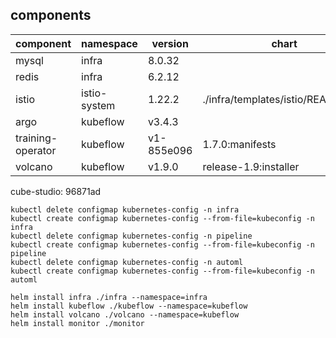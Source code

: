 ## components

|     component     |  namespace   |  version   |               chart               |
| ----------------- | ------------ | ---------- | --------------------------------- |
| mysql             | infra        | 8.0.32     |                                   |
| redis             | infra        | 6.2.12     |                                   |
| istio             | istio-system | 1.22.2     | ./infra/templates/istio/README.md |
| argo              | kubeflow     | v3.4.3     |                                   |
| training-operator | kubeflow     | v1-855e096 | 1.7.0:manifests                   |
| volcano           | kubeflow     | v1.9.0     | release-1.9:installer             |

cube-studio: 96871ad

```
kubectl delete configmap kubernetes-config -n infra
kubectl create configmap kubernetes-config --from-file=kubeconfig -n infra
kubectl delete configmap kubernetes-config -n pipeline
kubectl create configmap kubernetes-config --from-file=kubeconfig -n pipeline
kubectl delete configmap kubernetes-config -n automl
kubectl create configmap kubernetes-config --from-file=kubeconfig -n automl

helm install infra ./infra --namespace=infra
helm install kubeflow ./kubeflow --namespace=kubeflow
helm install volcano ./volcano --namespace=kubeflow
helm install monitor ./monitor
```
